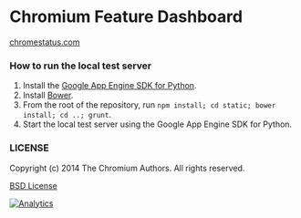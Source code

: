 Chromium Feature Dashboard
==================

[chromestatus.com](http://chromestatus.com/)

### How to run the local test server

1. Install the [Google App Engine SDK for Python](https://developers.google.com/appengine/downloads#Google_App_Engine_SDK_for_Python).
2. Install [Bower](http://bower.io/).
3. From the root of the repository, run `npm install; cd static; bower install; cd ..; grunt`.
4. Start the local test server using the Google App Engine SDK for Python.

### LICENSE

Copyright (c) 2014 The Chromium Authors. All rights reserved.

[BSD License](http://src.chromium.org/viewvc/chrome/trunk/src/LICENSE)


[![Analytics](https://ga-beacon.appspot.com/UA-39048143-2/GoogleChrome/chromium-dashboard/README)](https://github.com/igrigorik/ga-beacon)
